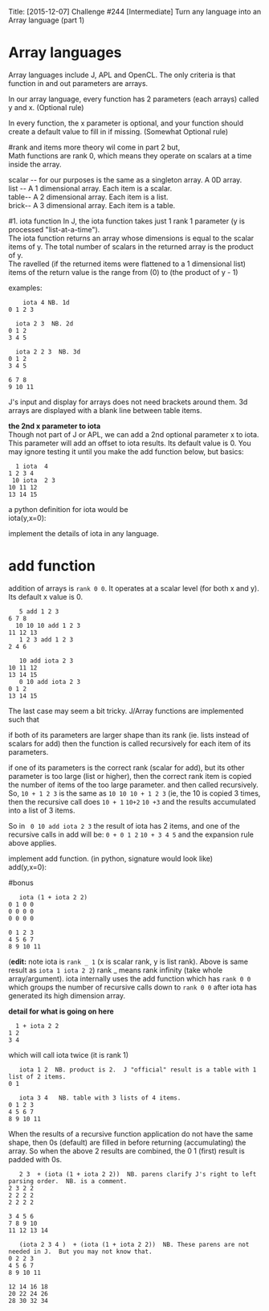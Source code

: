 Title: [2015-12-07] Challenge #244 [Intermediate] Turn any language into an Array language (part 1)

# Array languages 

Array languages include J, APL and OpenCL.  The only criteria is that function in and out parameters are arrays.  

In our array language, every function has 2 parameters (each arrays) called y and x.  (Optional rule)

In every function, the x parameter is optional, and your function should create a default value to fill in if missing.  (Somewhat Optional rule)



#rank and items
more theory wil come in part 2 but,   
Math functions are rank 0, which means they operate on scalars at a time inside the array.

scalar -- for our purposes is the same as a singleton array.  A 0D array.  
list -- A 1 dimensional array.  Each item is a scalar.  
table-- A 2 dimensional array. Each item is a list.  
brick-- A 3 dimensional array.  Each item is a table.  

#1. iota function
In J, the iota function takes just 1 rank 1 parameter (y is processed "list-at-a-time").   
The iota function returns an array whose dimensions is equal to the scalar items of y.
The total number of scalars in the returned array is the product of y.  
The ravelled (if the returned items were flattened to a 1 dimensional list) items of the return value is the range from (0) to (the product of y - 1)

examples:

        iota 4 NB. 1d
    0 1 2 3

      iota 2 3  NB. 2d
    0 1 2
    3 4 5

      iota 2 2 3  NB. 3d
    0 1 2  
    3 4 5  

    6 7 8  
    9 10 11

J's input and display for arrays does not need brackets around them.  3d arrays are displayed with a blank line between table items.

**the 2nd x parameter to iota**  
Though not part of J or APL, we can add a 2nd optional parameter x to iota.  This parameter will add an offset to iota results.  Its default value is 0.  You may ignore testing it until you make the add function below, but basics:

      1 iota  4
    1 2 3 4
     10 iota  2 3
    10 11 12
    13 14 15

a python definition for iota would be  
iota(y,x=0): 

implement the details of iota in any language.

# add function
addition of arrays is `rank 0 0`.  It operates at a scalar level (for both x and y).  Its default x value is 0.

       5 add 1 2 3 
    6 7 8
      10 10 10 add 1 2 3 
    11 12 13
       1 2 3 add 1 2 3 
    2 4 6

       10 add iota 2 3
    10 11 12
    13 14 15
       0 10 add iota 2 3
    0 1 2   
    13 14 15

The last case may seem a bit tricky.
J/Array functions are implemented such that 

if both of its parameters are larger shape than its rank (ie. lists instead of scalars for add) then the function is called recursively for each item of its parameters.

if one of its parameters is the correct rank (scalar for add), but its other parameter is too large (list or higher), then the correct rank item is copied the number of items of the too large parameter.  and then called recursively.  So, `10 + 1 2 3` is the same as `10 10 10 + 1 2 3` (ie, the 10 is copied 3 times, then the recursive call does `10 + 1` `10+2` `10 +3` and the results accumulated into a list of 3 items.

So in ` 0 10 add iota 2 3`  the result of iota has 2 items, and one of the recursive calls in add will be:  `0 + 0 1 2` `10 + 3 4 5` and the expansion rule above applies.

implement add function. (in python, signature would look like)  
add(y,x=0):  

#bonus

       iota (1 + iota 2 2)
    0 1 0 0  
    0 0 0 0  
    0 0 0 0  

    0 1 2 3  
    4 5 6 7  
    8 9 10 11

(**edit:** note iota is `rank _ 1` (x is scalar rank, y is list rank).   Above is same result as  `iota 1 iota 2 2`)
rank _ means rank infinity (take whole array/argument).  iota internally uses the add function which has `rank 0 0`  which groups the number of recursive calls down to `rank 0 0` after iota has generated its high dimension array.

**detail for what is going on here**  

      1 + iota 2 2
    1 2
    3 4

which will call iota twice (it is rank 1)

       iota 1 2  NB. product is 2.  J "official" result is a table with 1 list of 2 items.
    0 1

       iota 3 4   NB. table with 3 lists of 4 items.
    0 1 2 3  
    4 5 6 7  
    8 9 10 11

When the results of a recursive function application do not have the same shape, then 0s (default) are filled in before returning (accumulating) the array.  So when the above 2 results are combined, the 0 1 (first) result is padded with 0s.

       2 3  + (iota (1 + iota 2 2))  NB. parens clarify J's right to left parsing order.  NB. is a comment.
    2 3 2 2    
    2 2 2 2    
    2 2 2 2    

    3 4 5 6    
    7 8 9 10   
    11 12 13 14

       (iota 2 3 4 )  + (iota (1 + iota 2 2))  NB. These parens are not needed in J.  But you may not know that.
    0 2 2 3    
    4 5 6 7    
    8 9 10 11  

    12 14 16 18
    20 22 24 26
    28 30 32 34